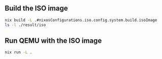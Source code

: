 ## Build the ISO image

```bash
nix build -L .#nixosConfigurations.iso.config.system.build.isoImage
ls -l ./result/iso
````

## Run QEMU with the ISO image

```bash
nix run -L .
````
